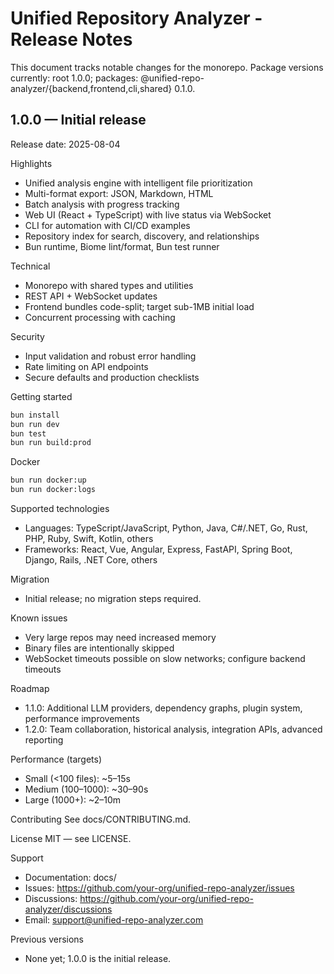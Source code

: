 # Unified Repository Analyzer - Release Notes

This document tracks notable changes for the monorepo. Package versions currently: root 1.0.0; packages: @unified-repo-analyzer/{backend,frontend,cli,shared} 0.1.0.

## 1.0.0 — Initial release
Release date: 2025-08-04

Highlights
- Unified analysis engine with intelligent file prioritization
- Multi-format export: JSON, Markdown, HTML
- Batch analysis with progress tracking
- Web UI (React + TypeScript) with live status via WebSocket
- CLI for automation with CI/CD examples
- Repository index for search, discovery, and relationships
- Bun runtime, Biome lint/format, Bun test runner

Technical
- Monorepo with shared types and utilities
- REST API + WebSocket updates
- Frontend bundles code-split; target sub-1MB initial load
- Concurrent processing with caching

Security
- Input validation and robust error handling
- Rate limiting on API endpoints
- Secure defaults and production checklists

Getting started
```bash
bun install
bun run dev
bun test
bun run build:prod
```

Docker
```bash
bun run docker:up
bun run docker:logs
```

Supported technologies
- Languages: TypeScript/JavaScript, Python, Java, C#/.NET, Go, Rust, PHP, Ruby, Swift, Kotlin, others
- Frameworks: React, Vue, Angular, Express, FastAPI, Spring Boot, Django, Rails, .NET Core, others

Migration
- Initial release; no migration steps required.

Known issues
- Very large repos may need increased memory
- Binary files are intentionally skipped
- WebSocket timeouts possible on slow networks; configure backend timeouts

Roadmap
- 1.1.0: Additional LLM providers, dependency graphs, plugin system, performance improvements
- 1.2.0: Team collaboration, historical analysis, integration APIs, advanced reporting

Performance (targets)
- Small (<100 files): ~5–15s
- Medium (100–1000): ~30–90s
- Large (1000+): ~2–10m

Contributing
See docs/CONTRIBUTING.md.

License
MIT — see LICENSE.

Support
- Documentation: docs/
- Issues: https://github.com/your-org/unified-repo-analyzer/issues
- Discussions: https://github.com/your-org/unified-repo-analyzer/discussions
- Email: support@unified-repo-analyzer.com

Previous versions
- None yet; 1.0.0 is the initial release.
